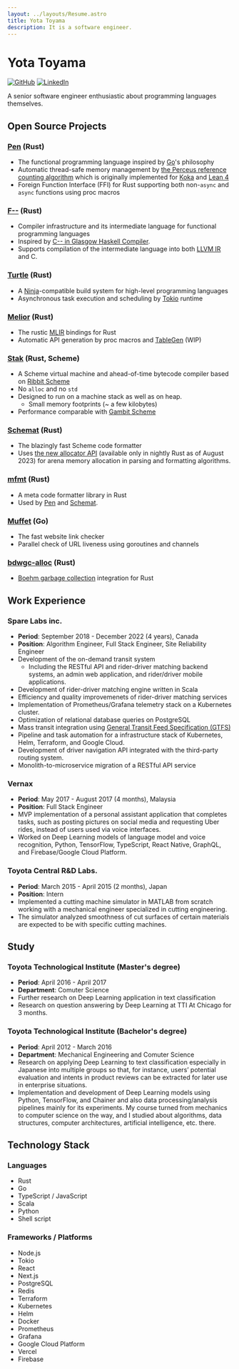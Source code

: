 ```yaml
---
layout: ../layouts/Resume.astro
title: Yota Toyama
description: It is a software engineer.
---
```


# Yota Toyama

[![GitHub](https://img.shields.io/badge/github-raviqqe-red.svg?style=flat-square)](https://github.com/raviqqe)
[![LinkedIn](https://img.shields.io/badge/linkedin-yota-blue.svg?style=flat-square)](https://www.linkedin.com/in/yota-toyama-29b313bb/)

A senior software engineer enthusiastic about programming languages themselves.

## Open Source Projects

### [Pen][pen] (Rust)

- The functional programming language inspired by [Go](https://go.dev/)'s philosophy
- Automatic thread-safe memory management by [the Perceus reference counting algorithm](https://www.microsoft.com/en-us/research/uploads/prod/2020/11/perceus-tr-v1.pdf) which is originally implemented for [Koka](https://github.com/koka-lang/koka) and [Lean 4](https://github.com/leanprover/lean4)
- Foreign Function Interface (FFI) for Rust supporting both non-`async` and `async` functions using proc macros

### [F\-\-](https://github.com/raviqqe/fmm) (Rust)

- Compiler infrastructure and its intermediate language for functional programming languages
- Inspired by [C-- in Glasgow Haskell Compiler](https://gitlab.haskell.org/ghc/ghc/-/wikis/commentary/rts/cmm).
- Supports compilation of the intermediate language into both [LLVM IR][llvm] and C.

### [Turtle](https://github.com/raviqqe/turtle-build) (Rust)

- A [Ninja](https://ninja-build.org/)-compatible build system for high-level programming languages
- Asynchronous task execution and scheduling by [Tokio][tokio] runtime

### [Melior](https://github.com/raviqqe/melior) (Rust)

- The rustic [MLIR](https://mlir.llvm.org/) bindings for Rust
- Automatic API generation by proc macros and [TableGen](https://llvm.org/docs/TableGen/) (WIP)

### [Stak](https://github.com/raviqqe/stak) (Rust, Scheme)

- A Scheme virtual machine and ahead-of-time bytecode compiler based on [Ribbit Scheme](https://github.com/udem-dlteam/ribbit/tree/main)
- No `alloc` and no `std`
- Designed to run on a machine stack as well as on heap.
  - Small memory footprints (~ a few kilobytes)
- Performance comparable with [Gambit Scheme](http://gambitscheme.org/)

### [Schemat][schemat] (Rust)

- The blazingly fast Scheme code formatter
- Uses [the new allocator API](https://doc.rust-lang.org/std/alloc/trait.Allocator.html) (available only in nightly Rust as of August 2023) for arena memory allocation in parsing and formatting algorithms.

### [mfmt](https://github.com/raviqqe/mfmt) (Rust)

- A meta code formatter library in Rust
- Used by [Pen][pen] and [Schemat][schemat].

### [Muffet](https://github.com/raviqqe/muffet) (Go)

- The fast website link checker
- Parallel check of URL liveness using goroutines and channels

### [bdwgc-alloc](https://github.com/raviqqe/bdwgc-alloc) (Rust)

- [Boehm garbage collection](https://github.com/ivmai/bdwgc) integration for Rust

## Work Experience

### Spare Labs inc.

- **Period**: September 2018 - December 2022 (4 years), Canada
- **Position**: Algorithm Engineer, Full Stack Engineer, Site Reliability Engineer
- Development of the on-demand transit system
  - Including the RESTful API and rider-driver matching backend systems, an admin web application, and rider/driver mobile applications.
- Development of rider-driver matching engine written in Scala
- Efficiency and quality improvemenets of rider-driver matching services
- Implementation of Prometheus/Grafana telemetry stack on a Kubernetes cluster.
- Optimization of relational database queries on PostgreSQL
- Mass transit integration using [General Transit Feed Specification (GTFS)](https://developers.google.com/transit/gtfs)
- Pipeline and task automation for a infrastructure stack of Kubernetes, Helm, Terraform, and Google Cloud.
- Development of driver navigation API integrated with the third-party routing system.
- Monolith-to-microservice migration of a RESTful API service

### Vernax

- **Period**: May 2017 - August 2017 (4 months), Malaysia
- **Position**: Full Stack Engineer
- MVP implementation of a personal assistant application that completes tasks, such as posting pictures on social media and requesting Uber rides, instead of users used via voice interfaces.
- Worked on Deep Learning models of language model and voice recognition, Python, TensorFlow, TypeScript, React Native, GraphQL, and Firebase/Google Cloud Platform.

### Toyota Central R&D Labs.

- **Period**: March 2015 - April 2015 (2 months), Japan
- **Position**: Intern
- Implemented a cutting machine simulator in MATLAB from scratch working with a mechanical engineer specialized in cutting engineering.
- The simulator analyzed smoothness of cut surfaces of certain materials are expected to be with specific cutting machines.

## Study

### Toyota Technological Institute (Master's degree)

- **Period**: April 2016 - April 2017
- **Department**: Comuter Science
- Further research on Deep Learning application in text classification
- Research on question answering by Deep Learning at TTI At Chicago for 3 months.

### Toyota Technological Institute (Bachelor's degree)

- **Period**: April 2012 - March 2016
- **Department**: Mechanical Engineering and Comuter Science
- Research on applying Deep Learning to text classification especially in Japanese into multiple groups so that, for instance, users’ potential evaluation and intents in product reviews can be extracted for later use in enterprise situations.
- Implementation and development of Deep Learning models using Python, TensorFlow, and Chainer and also data processing/analysis pipelines mainly for its experiments. My course turned from mechanics to computer science on the way, and I studied about algorithms, data structures, computer architectures, artificial intelligence, etc. there.

## Technology Stack

### Languages

- Rust
- Go
- TypeScript / JavaScript
- Scala
- Python
- Shell script

### Frameworks / Platforms

- Node.js
- Tokio
- React
- Next.js
- PostgreSQL
- Redis
- Terraform
- Kubernetes
- Helm
- Docker
- Prometheus
- Grafana
- Google Cloud Platform
- Vercel
- Firebase

[llvm]: https://llvm.org/
[pen]: https://github.com/pen-lang/pen
[schemat]: https://github.com/raviqqe/schemat
[tokio]: https://github.com/tokio-rs/tokio
